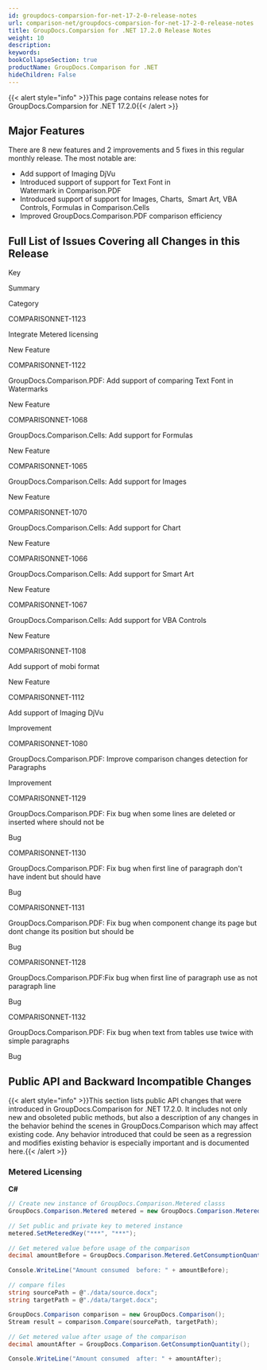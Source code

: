```yaml
---
id: groupdocs-comparsion-for-net-17-2-0-release-notes
url: comparison-net/groupdocs-comparsion-for-net-17-2-0-release-notes
title: GroupDocs.Comparsion for .NET 17.2.0 Release Notes
weight: 10
description: 
keywords: 
bookCollapseSection: true
productName: GroupDocs.Comparison for .NET
hideChildren: False
---
```

{{< alert style="info" >}}This page contains release notes for GroupDocs.Comparsion for .NET 17.2.0{{< /alert >}}

## Major Features

There are 8 new features and 2 improvements and 5 fixes in this regular monthly release. The most notable are:

*   Add support of Imaging DjVu
*   Introduced support of support for Text Font in Watermark in Comparison.PDF
*   Introduced support of support for Images, Charts,  Smart Art, VBA Controls, Formulas in Comparison.Cells
*   Improved GroupDocs.Comparison.PDF comparison efficiency 

## Full List of Issues Covering all Changes in this Release

Key

Summary

Category

COMPARISONNET-1123

Integrate Metered licensing

New Feature

COMPARISONNET-1122

GroupDocs.Comparison.PDF: Add support of comparing Text Font in Watermarks

New Feature

COMPARISONNET-1068

GroupDocs.Comparison.Cells: Add support for Formulas

New Feature

COMPARISONNET-1065

GroupDocs.Comparison.Cells: Add support for Images

New Feature

COMPARISONNET-1070

GroupDocs.Comparison.Cells: Add support for Chart

New Feature

COMPARISONNET-1066

GroupDocs.Comparison.Cells: Add support for Smart Art

New Feature

COMPARISONNET-1067

GroupDocs.Comparison.Cells: Add support for VBA Controls

New Feature

COMPARISONNET-1108

Add support of mobi format

New Feature

COMPARISONNET-1112

Add support of Imaging DjVu

Improvement

COMPARISONNET-1080

GroupDocs.Comparison.PDF: Improve comparison changes detection for Paragraphs

Improvement

COMPARISONNET-1129

GroupDocs.Comparison.PDF: Fix bug when some lines are deleted or inserted where should not be

Bug

COMPARISONNET-1130

GroupDocs.Comparison.PDF: Fix bug when first line of paragraph don't have indent but should have

Bug

COMPARISONNET-1131

GroupDocs.Comparison.PDF: Fix bug when component change its page but dont change its position but should be

Bug

COMPARISONNET-1128

GroupDocs.Comparison.PDF:Fix bug when first line of paragraph use as not paragraph line

Bug

COMPARISONNET-1132

GroupDocs.Comparison.PDF: Fix bug when text from tables use twice with simple paragraphs

Bug

## Public API and Backward Incompatible Changes

{{< alert style="info" >}}This section lists public API changes that were introduced in GroupDocs.Comparison for .NET 17.2.0. It includes not only new and obsoleted public methods, but also a description of any changes in the behavior behind the scenes in GroupDocs.Comparison which may affect existing code. Any behavior introduced that could be seen as a regression and modifies existing behavior is especially important and is documented here.{{< /alert >}}

### Metered Licensing 

**C#**

```csharp
// Create new instance of GroupDocs.Comparison.Metered classs
GroupDocs.Comparison.Metered metered = new GroupDocs.Comparison.Metered();
 
// Set public and private key to metered instance
metered.SetMeteredKey("***", "***");
 
// Get metered value before usage of the comparison
decimal amountBefore = GroupDocs.Comparison.Metered.GetConsumptionQuantity();
 
Console.WriteLine("Amount consumed  before: " + amountBefore);
 
// compare files
string sourcePath = @"./data/source.docx";
string targetPath = @"./data/target.docx";
 
GroupDocs.Comparison comparison = new GroupDocs.Comparison();
Stream result = comparison.Compare(sourcePath, targetPath);
 
// Get metered value after usage of the comparison
decimal amountAfter = GroupDocs.Comparison.GetConsumptionQuantity();

Console.WriteLine("Amount consumed  after: " + amountAfter);
```
